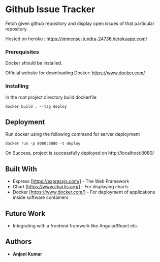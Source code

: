 # Github Issue Tracker

Fetch given github repository and display open issues of that particular repository.

Hosted on heroku : https://immense-tundra-24736.herokuapp.com/

### Prerequisites 

Docker should be installed.

Official website for downloading Docker: https://www.docker.com/

### Installing

In the root project directory build dockerfile

```
docker build . --tag deploy
```

## Deployment

Run docker using the following command for server deployment

```
docker run -p 8080:8080 -t deploy
```

On Success, project is successfully deployed on http://localhost:8080/

## Built With
* Express [https://expressjs.com/] - The Web Framework
* Chart [https://www.chartjs.org/] - For displaying charts
* Docker [https://www.docker.com/] - For deployment of applications inside software containers 

## Future Work
* Integrating with a frontend framwork like Angular/React etc.


## Authors

* **Anjani Kumar** 
